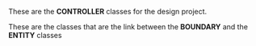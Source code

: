 These are the **CONTROLLER** classes for the design project.

These are the classes that are the link between the **BOUNDARY** and the **ENTITY** classes